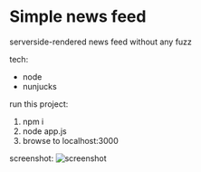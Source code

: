 # Simple news feed

serverside-rendered news feed without any fuzz

tech:
* node
* nunjucks

run this project:
1. npm i
2. node app.js
3. browse to localhost:3000

screenshot:
![screenshot](https://i.imgur.com/EMMKqrP.png)
